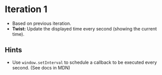 # Iteration 1

* Based on previous iteration.
* **Twist:** Update the displayed time every second (showing the current time).

## Hints
* Use `window.setInterval` to schedule a callback to be executed every second. (See docs in MDN)
